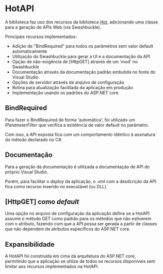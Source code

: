 # HotAPI

A biblioteca faz uso dos recursos da biblioteca <a href="https://github.com/mrebello/Hot">Hot</a>, adicionando uma classe para a geração de APIs Web (via Swashbuckle).

Principais recursos implementados:

- Adição de "BindRequired" para todos os parâmetros sem valor default automaticamente
- Utilização do Swashbuckle para gerar a UI e a documentação da API
- Opção de não-exigência de [HttpGET] através de um 'mod' no Swashbuckle
- Documentação através da documentação padrão embutida no fonte do Visual Studio
- Opções de servidor através de arquivo de configuração
- Rotina para atualização facilitada da aplicação em produção
- Implementação usando os padrões do ASP.NET core

## BindRequired
Para fazer o BindRequired de forma 'automática', foi utilizado um *IParameterFilter* que verifica a existência de valor default no parâmetro.

Com isso, a API exposta fica com um comportamento idêntico à assinatura do método declarado no C#.

## Documentação

Para a geração da documentação é utilizada a documentação de API do próprio Visual Studio.

Porém, para facilitar o _deploy_ da aplicação, o .xml com a desdcrição da API fica como recurso inserido no executável (ou DLL).

## [HttpGET] como _default_

Uma opção no arquivo de configuração da aplicação define se a HotAPI assume o método GET como padrão para os métodos que não estiverem com o atributo, fazendo com que a API possa ser gerada a partir de classes que não dependem de atributos específicos do ASP.NET core.

## Expansibilidade

A HotAPI foi construída em cima da arquitetura do ASP.NET core, permitindo que a aplicação se utilize de todos os recursos disponíveis sem limitar aos recursos implementados na HotAPI.
